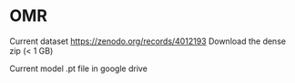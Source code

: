 # OMR

Current dataset https://zenodo.org/records/4012193
Download the dense zip (< 1 GB)

Current model .pt file in google drive
